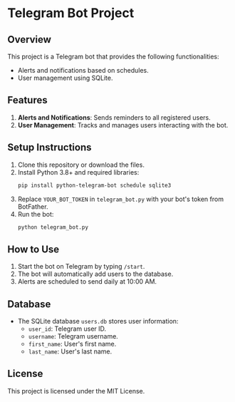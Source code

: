 
# Telegram Bot Project

## Overview
This project is a Telegram bot that provides the following functionalities:
- Alerts and notifications based on schedules.
- User management using SQLite.

## Features
1. **Alerts and Notifications**: Sends reminders to all registered users.
2. **User Management**: Tracks and manages users interacting with the bot.

## Setup Instructions
1. Clone this repository or download the files.
2. Install Python 3.8+ and required libraries:
   ```bash
   pip install python-telegram-bot schedule sqlite3
   ```
3. Replace `YOUR_BOT_TOKEN` in `telegram_bot.py` with your bot's token from BotFather.
4. Run the bot:
   ```bash
   python telegram_bot.py
   ```

## How to Use
1. Start the bot on Telegram by typing `/start`.
2. The bot will automatically add users to the database.
3. Alerts are scheduled to send daily at 10:00 AM.

## Database
- The SQLite database `users.db` stores user information:
  - `user_id`: Telegram user ID.
  - `username`: Telegram username.
  - `first_name`: User's first name.
  - `last_name`: User's last name.

## License
This project is licensed under the MIT License.
